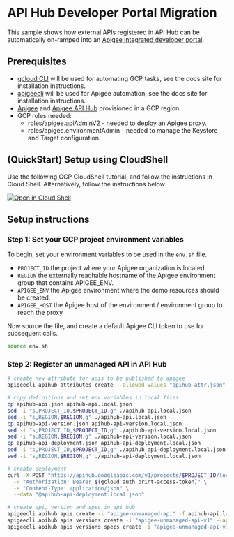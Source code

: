 # API Hub Developer Portal Migration
This sample shows how external APIs registered in API Hub can be automatically on-ramped into an [Apigee integrated developer portal](https://cloud.google.com/apigee/docs/api-platform/publish/portal/build-integrated-portal).

## Prerequisites
- [gcloud CLI](https://cloud.google.com/sdk/docs/install) will be used for automating GCP tasks, see the docs site for installation instructions.
- [apigeecli](https://github.com/apigee/apigeecli) will be used for Apigee automation, see the docs site for installation instructions.
- [Apigee](https://cloud.google.com/apigee/docs/api-platform/get-started/provisioning-intro) and [Apigee API Hub](https://cloud.google.com/apigee/docs/apihub/what-is-api-hub) provisioned in a GCP region.
- GCP roles needed:
  - roles/apigee.apiAdminV2 - needed to deploy an Apigee proxy.
  - roles/apigee.environmentAdmin - needed to manage the Keystore and Target configuration.

## (QuickStart) Setup using CloudShell

Use the following GCP CloudShell tutorial, and follow the instructions in Cloud Shell. Alternatively, follow the instructions below.

[![Open in Cloud Shell](https://gstatic.com/cloudssh/images/open-btn.svg)](https://ssh.cloud.google.com/cloudshell/open?cloudshell_git_repo=https://github.com/GoogleCloudPlatform/apigee-samples&cloudshell_git_branch=main&cloudshell_workspace=.&cloudshell_tutorial=apihub-portal-migration/docs/cloudshell-tutorial.md)

## Setup instructions

### Step 1: Set your GCP project environment variables

To begin, set your environment variables to be used in the `env.sh` file.

* `PROJECT_ID` the project where your Apigee organization is located.
* `REGION` the externally reachable hostname of the Apigee environment group that contains APIGEE_ENV.
* `APIGEE_ENV` the Apigee environment where the demo resources should be created.
* `APIGEE_HOST` the Apigee host of the environment / environment group to reach the proxy

Now source the file, and create a default Apigee CLI token to use for subsequent calls.

```sh
source env.sh
```

### Step 2: Register an unmanaged API in API Hub

```sh
# create new attribute for apis to be published to apigee
apigeecli apihub attributes create --allowed-values "apihub-attr.json" --data-type "ENUM" --description "Portal published state of an API" --display-name "Portal Published State" -i "portal-published-state" -s "DEPLOYMENT" -o "$PROJECT_ID" -r "$REGION" -t $(gcloud auth print-access-token)

# copy definitions and set env variables in local files
cp apihub-api.json apihub-api.local.json
sed -i "s,PROJECT_ID,$PROJECT_ID,g" ./apihub-api.local.json
sed -i "s,REGION,$REGION,g" ./apihub-api.local.json
cp apihub-api-version.json apihub-api-version.local.json
sed -i "s,PROJECT_ID,$PROJECT_ID,g" ./apihub-api-version.local.json
sed -i "s,REGION,$REGION,g" ./apihub-api-version.local.json
cp apihub-api-deployment.json apihub-api-deployment.local.json
sed -i "s,PROJECT_ID,$PROJECT_ID,g" ./apihub-api-deployment.local.json
sed -i "s,REGION,$REGION,g" ./apihub-api-deployment.local.json

# create deployment
curl -X POST "https://apihub.googleapis.com/v1/projects/$PROJECT_ID/locations/$REGION/deployments?deploymentId=apigee-unmanaged-api-v1-deployment" \
  -H "Authorization: Bearer $(gcloud auth print-access-token)" \
  -H "Content-Type: application/json" \
  --data "@apihub-api-deployment.local.json"

# create api, version and spec in api hub
apigeecli apihub apis create -i "apigee-unmanaged-api" -f apihub-api.local.json -r "$REGION" -o "$PROJECT_ID" -t $(gcloud auth print-access-token)
apigeecli apihub apis versions create -i "apigee-unmanaged-api-v1" --api-id "apigee-unmanaged-api" -f apihub-api-version.local.json -r "$REGION" -o "$PROJECT_ID" -t $(gcloud auth print-access-token)
apigeecli apihub apis versions specs create -i "apigee-unmanaged-api-v1-spec" --api-id "apigee-unmanaged-api" --version "apigee-unmanaged-api-v1" -d "Apigee Mock Target API v1 Spec" -f "./oas.yaml" -r $REGION -o $PROJECT_ID -t $(gcloud auth print-access-token)

```